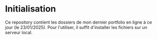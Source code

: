 # Initialisation

Ce repository contient les dossiers de mon dernier portfolio en ligne à ce jour (le 23/01/2025).
Pour l'utiliser, il suffit d'installer les fichiers sur un serveur local.
